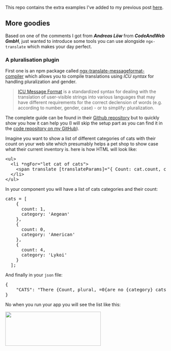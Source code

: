 This repo contains the extra examples I've added to my previous post <a href="https://blog.mehraban.com.au/2018/01/17/multi-language-angular-applications/">here</a>.

<h2>More goodies</h2>
Based on one of the comments I got from <strong><em>Andreas Löw</em></strong> from <strong><em>CodeAndWeb GmbH</em></strong>, just wanted to introduce some tools you can use alongside <code>ngx-translate</code> which makes your day perfect.
<h3>A pluralisation plugin</h3>
First one is an npm package called <a href="https://www.npmjs.com/package/ngx-translate-messageformat-compiler">ngx-translate-messageformat-compiler</a> which allows you to compile translations using <em>ICU syntax</em> for handling pluralization and gender.
<blockquote><a href="http://userguide.icu-project.org/formatparse/messages" rel="nofollow">ICU Message Format</a> is a standardized syntax for dealing with the translation of user-visible strings into various languages that may have different requirements for the correct declension of words (e.g. according to number, gender, case) - or to simplify: pluralization.</blockquote>
The complete guide can be found in their <a href="https://github.com/lephyrus/ngx-translate-messageformat-compiler">Github repository</a> but to quickly show you how it can help you (I will skip the setup part as you can find it in the <a href="https://github.com/YAdelMehraban/ngx-translate-tools">code repository on my GitHub</a>).

Imagine you want to show a list of different categories of cats with their count on your web site which presumably helps a pet shop to show case what their current inventory is. here is how HTML will look like:
<pre class="lang:xhtml decode:true ">&lt;ul&gt;
  &lt;li *ngFor="let cat of cats"&gt;
    &lt;span translate [translateParams]="{ Count: cat.count, category: cat.category }"&gt;CATS&lt;/span&gt;.
  &lt;/li&gt;
&lt;/ul&gt;</pre>
In your component you will have a list of cats categories and their count:
<pre class="lang:js decode:true">cats = [
    {
      count: 1,
      category: 'Aegean'
    },
    {
      count: 0,
      category: 'American'
    },
    {
      count: 4,
      category: 'Lykoi'
    }
  ];</pre>
And finally in your <code>json</code> file:
<pre class="lang:js decode:true">{
    "CATS": "There {Count, plural, =0{are no {category} cats} one{is one {category} cat} other{are # {category} cats}}"
}</pre>
No when you run your app you will see the list like this:

<img class="alignnone size-medium wp-image-304" src="https://blog.mehraban.com.au/wp-content/uploads/2018/01/cats-300x107.png" alt="" width="300" height="107" />

